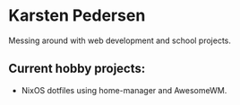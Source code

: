 # Karsten Pedersen

Messing around with web development and school projects.

## Current hobby projects:
- NixOS dotfiles using home-manager and AwesomeWM.
